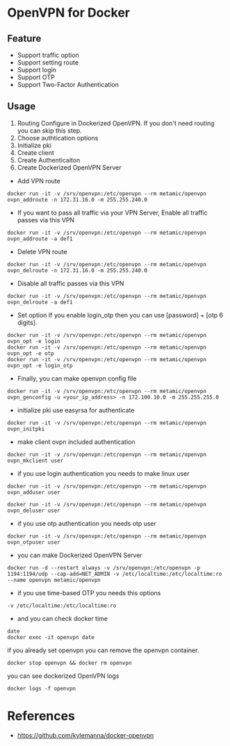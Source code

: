 # OpenVPN for Docker

## Feature
- Support traffic option
- Support setting route
- Support login
- Support OTP
- Support Two-Factor Authentication

## Usage
1. Routing Configure in Dockerized OpenVPN. If you don't need routing you can skip this step.
2. Choose authtication options
3. Initialize pki
4. Create client
5. Create Authenticaiton
6. Create Dockerized OpenVPN Server

- Add VPN route
```
docker run -it -v /srv/openvpn:/etc/openvpn --rm metamic/openvpn ovpn_addroute -n 172.31.16.0 -m 255.255.240.0
```


- If you want to pass all traffic via your VPN Server, Enable all traffic passes via this VPN
```
docker run -it -v /srv/openvpn:/etc/openvpn --rm metamic/openvpn ovpn_addroute -a def1
```

- Delete VPN route
```
docker run -it -v /srv/openvpn:/etc/openvpn --rm metamic/openvpn ovpn_delroute -n 172.31.16.0 -m 255.255.240.0
```

- Disable all traffic passes via this VPN
```
docker run -it -v /srv/openvpn:/etc/openvpn --rm metamic/openvpn ovpn_delroute -a def1
```

- Set option
If you enable login_otp then you can use [password] + [otp 6 digits]. 
```
docker run -it -v /srv/openvpn:/etc/openvpn --rm metamic/openvpn ovpn_opt -e login
docker run -it -v /srv/openvpn:/etc/openvpn --rm metamic/openvpn ovpn_opt -e otp
docker run -it -v /srv/openvpn:/etc/openvpn --rm metamic/openvpn ovpn_opt -e login_otp
```

- Finally, you can make openvpn config file
```
docker run -it -v /srv/openvpn:/etc/openvpn --rm metamic/openvpn ovpn_genconfig -u <your_ip_address> -n 172.100.10.0 -m 255.255.255.0
```

- initialize pki use easyrsa for authenticate 
```
docker run -it -v /srv/openvpn:/etc/openvpn --rm metamic/openvpn ovpn_initpki
```

- make client ovpn included authentication
```
docker run -it -v /srv/openvpn:/etc/openvpn --rm metamic/openvpn ovpn_mkclient user
```

- if you use login authentication you needs to make linux user
```
docker run -it -v /srv/openvpn:/etc/openvpn --rm metamic/openvpn ovpn_adduser user
```
```
docker run -it -v /srv/openvpn:/etc/openvpn --rm metamic/openvpn ovpn_deluser user
```

- if you use otp authentication you needs otp user
```
docker run -it -v /srv/openvpn:/etc/openvpn --rm metamic/openvpn ovpn_otpuser user

```

- you can make Dockerized OpenVPN Server
```
docker run -d --restart always -v /srv/openvpn:/etc/openvpn -p 1194:1194/udp --cap-add=NET_ADMIN -v /etc/localtime:/etc/localtime:ro --name openvpn metamic/openvpn
```

- if you use time-based OTP you needs this options
```
-v /etc/localtime:/etc/localtime:ro
```

- and you can check docker time
```
date
docker exec -it openvpn date
```

if you already set openvpn you can remove the openvpn container.
```
docker stop openvpn && docker rm openvpn
```

you can see dockerized OpenVPN logs
```
docker logs -f openvpn
```

# References
- https://github.com/kylemanna/docker-openvpn
